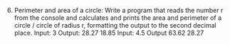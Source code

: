 6. Perimeter and area of a circle:
Write a program that reads the number r from the console and calculates and prints the area and perimeter of a circle / circle of radius r, formatting the output to the second decimal place.
Input:
3
Output:
28.27
18.85
Input:
4.5
Output
63.62
28.27
